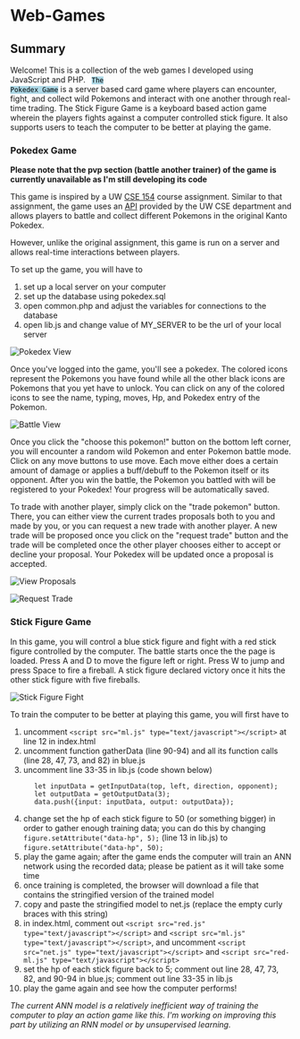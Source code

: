 # Web-Games


## Summary

Welcome! This is a collection of the web games I developed using JavaScript and PHP. <code> <mark style="background-color: lightblue">The Pokedex Game</span></code> is a server based card game where players can encounter, fight, and collect wild Pokemons and interact with one another through real-time trading. The Stick Figure Game is a keyboard based action game wherein the players fights against a computer controlled stick figure. It also supports users to teach the computer to be better at playing the game.


### Pokedex Game

**Please note that the pvp section (battle another trainer) of the game is currently unavailable as I'm still developing its code**

This game is inspired by a UW [CSE 154](https://courses.cs.washington.edu/courses/cse154/20sp/index.html) course assignment.
Similar to that assignment, the game uses an [API](https://courses.cs.washington.edu/courses/cse154/webservices/pokedex/) provided by the UW CSE department and allows players to battle and collect different Pokemons in the original Kanto Pokedex.

However, unlike the original assignment, this game is run on a server and allows real-time interactions between players.

To set up the game, you will have to
  1. set up a local server on your computer
  2. set up the database using pokedex.sql
  3. open common.php and adjust the variables for connections to the database
  4. open lib.js and change value of MY_SERVER to be the url of your local server
  
  
![Pokedex View](/screenshots/pokedex-view.png)

Once you've logged into the game, you'll see a pokedex. The colored icons represent the Pokemons you have found while all the other black icons are Pokemons that you yet have to unlock. You can click on any of the colored icons to see the name, typing, moves, Hp, and Pokedex entry of the Pokemon.

![Battle View](/screenshots/battle-view.png)

Once you click the "choose this pokemon!" button on the bottom left corner, you will encounter a random wild Pokemon and enter Pokemon battle mode. Click on any move buttons to use move. Each move either does a certain amount of damage or applies a buff/debuff to the Pokemon itself or its opponent. After you win the battle, the Pokemon you battled with will be registered to your Pokedex! Your progress will be automatically saved.


To trade with another player, simply click on the "trade pokemon" button. There, you can either view the current trades proposals both to you and made by you, or you can request a new trade with another player. A new trade will be proposed once you click on the "request trade" button and the trade will be completed once the other player chooses either to accept or decline your proposal. Your Pokedex will be updated once a proposal is accepted.

![View Proposals](/screenshots/view-proposals.png)

![Request Trade](/screenshots/request-trade.png)




### Stick Figure Game
In this game, you will control a blue stick figure and fight with a red stick figure controlled by the computer. The battle starts once the the page is loaded.
Press A and D to move the figure left or right. Press W to jump and press Space to fire a fireball. A stick figure declared victory once it hits the other stick figure with five fireballs.

![Stick Figure Fight](/screenshots/stick-figure.png)

To train the computer to be better at playing this game, you will first have to
  1. uncomment `<script src="ml.js" type="text/javascript"></script>` at line 12 in index.html
  2. uncomment function gatherData (line 90-94) and all its function calls (line 28, 47, 73, and 82) in blue.js
  3. uncomment line 33-35 in lib.js (code shown below)
  ```
        let inputData = getInputData(top, left, direction, opponent);
        let outputData = getOutputData(3);
        data.push({input: inputData, output: outputData});
  ```
  4. change set the hp of each stick figure to 50 (or something bigger) in order to gather enough training data; you can do this by changing `figure.setAttribute("data-hp", 5);` (line 13 in lib.js) to `figure.setAttribute("data-hp", 50);`
  5. play the game again; after the game ends the computer will train an ANN network using the recorded data; please be patient as it will take some time
  6. once training is completed, the browser will download a file that contains the stringified version of the trained model
  7. copy and paste the stringified model to net.js (replace the empty curly braces with this string)
  8. in index.html, comment out `<script src="red.js" type="text/javascript"></script>` and `<script src="ml.js" type="text/javascript"></script>`, and uncomment `<script src="net.js" type="text/javascript"></script>` and `<script src="red-ml.js" type="text/javascript"></script>`
  9. set the hp of each stick figure back to 5; comment out line 28, 47, 73, 82, and 90-94 in blue.js; comment out line 33-35 in lib.js
  10. play the game again and see how the computer performs!

*The current ANN model is a relatively inefficient way of training the computer to play an action game like this. I'm working on improving this part by utilizing an RNN model or by unsupervised learning.*
  
